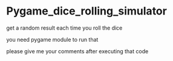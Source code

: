 # Pygame_dice_rolling_simulator
get a random result each time you roll the dice

you need pygame module to run that

please give me your comments after executing that code
